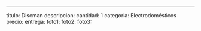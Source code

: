 ---
titulo: Discman
descripcion: 
cantidad: 1
categoria: Electrodomésticos
precio: 
entrega: 
foto1: 
foto2: 
foto3: 
